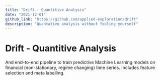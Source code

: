 ```yaml
---
title: "Drift - Quantitive Analysis"
date: "2021-12-01"
github_link: "https://github.com/applied-exploration/drift"
description: "Quantative analysis without fooling yourself"
---
```


# Drift - Quantitive Analysis

And end-to-end pipeline to train predictive Machine Learning models on financial (non-stationary, regime changing) time series. Includes feature selection and meta labelling.

